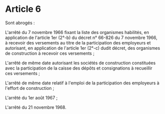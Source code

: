 # Article 6

Sont abrogés :

L'arrêté du 7 novembre 1966 fixant la liste des organismes habilités, en application de l'article 1er (2°-b) du décret n° 66-826 du 7 novembre 1966, à recevoir des versements au titre de la participation des employeurs et autorisant, en application de l'article 1er (2°-c) dudit décret, des organismes de construction à recevoir ces versements ;

L'arrêté de même date autorisant les sociétés de construction constituées avec la participation de la caisse des dépôts et consignations à recueillir ces versements ;

L'arrêté de même date relatif à l'emploi de la participation des employeurs à l'effort de construction ;

L'arrêté du 1er août 1967 ;

L'arrêté du 21 novembre 1968.
